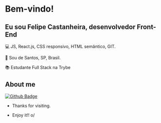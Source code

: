 # Bem-vindo!

 

## Eu sou Felipe Castanheira, desenvolvedor Front-End

 

:computer: JS, React.js, CSS responsivo, HTML semântico, GIT.

:house_with_garden: Sou de Santos, SP, Brasil.

:books: Estudante Full Stack na Trybe
 

## About me

[![Github Badge](https://img.shields.io/badge/-Github-000?style=flat-square&logo=Github&logoColor=white&link=https://github.com/FelipeCastanheira)](https://github.com/FelipeCastanheira)

- Thanks for visiting.

- Enjoy it!! o/
